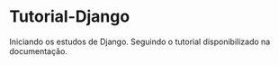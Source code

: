 # Tutorial-Django
Iniciando os estudos de Django. Seguindo o tutorial disponibilizado na documentação. 
